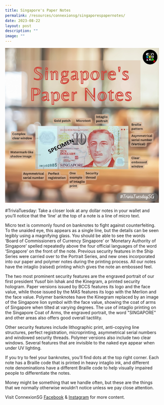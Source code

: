```yaml
---
title: Singapore's Paper Notes
permalink: /resources/connexionsg/singaporespapernotes/
date: 2023-08-22
layout: post
description: ""
image: ""
---
```

![](/images/connexionsg/2023/paper%20notes%20ig.PNG)

#TriviaTuesday: Take a closer look at any dollar notes in your wallet and you’ll notice that the ‘line’ at the top of a note is a line of micro text.

Micro text is commonly found on banknotes to fight against counterfeiting. To the unaided eye, this appears as a single line, but the details can be seen legibly using a magnifying glass. You should be able to see the words ‘Board of Commissioners of Currency Singapore’ or ‘Monetary Authority of Singapore’ spelled repeatedly above the four official languages of the word ‘Singapore’ on the front of the note.
Previous security features in the Ship Series were carried over to the Portrait Series, and new ones incorporated into our paper and polymer notes during the printing process. All our notes have the intaglio (raised) printing which gives the note an embossed feel.

The two most prominent security features are the engraved portrait of our first president Yusof bin Ishak and the Kinegram, a printed security hologram. Paper versions issued by BCCS features its logo and the face value, while those issued by the MAS features its logo with the Merlion and the face value. Polymer banknotes have the Kinegram replaced by an image of the Singapore lion symbol with the face value, showing the coat of arms of Singapore when tilted at varying degrees. The use of intaglio printing on the Singapore Coat of Arms, the engraved portrait, the word "SINGAPORE" and other areas also offers good overall tactility.

Other security features include lithographic print, anti-copying line structures, perfect registration, microprinting, asymmetrical serial numbers and windowed security threads. Polymer versions also include two clear windows. Several features that are invisible to the naked eye appear when under UV lighting.

If you try to feel your banknotes, you’ll find dots at the top right corner. Each note has a Braille code that is printed in heavy intaglio ink, and different note denominations have a different Braille code to help visually impaired people to differentiate the notes.

Money might be something that we handle often, but these are the things that we normally otherwise wouldn’t notice unless we pay close attention.

Visit ConnexionSG <a target="_blank" href="https://www.facebook.com/ConnexionSG">Facebook</a> &amp; <a target="_blank" href="https://www.instagram.com/connexionsg/">Instagram</a> for more content.